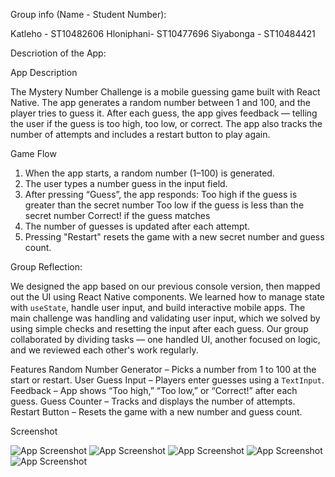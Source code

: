 Group info (Name - Student Number):

Katleho - ST10482606
Hloniphani- ST10477696
Siyabonga - ST10484421


Descriotion of the App:

App Description

The Mystery Number Challenge is a mobile guessing game built with React Native. 
The app generates a random number between 1 and 100, and the player tries to 
guess it. After each guess, the app gives feedback — telling the user if the 
guess is too high, too low, or correct. 
The app also tracks the number of attempts and includes a 
restart button to play again.

Game Flow

1. When the app starts, a random number (1–100) is generated.
2. The user types a number guess in the input field.
3. After pressing “Guess”, the app responds:
   Too high if the guess is greater than the secret number
   Too low if the guess is less than the secret number
   Correct! if the guess matches
4. The number of guesses is updated after each attempt.
5. Pressing "Restart" resets the game with a new secret number and guess count.



Group Reflection:

We designed the app based on our previous console version, then mapped out the UI using React Native components.
We learned how to manage state with `useState`, handle user input, and build interactive mobile apps.
The main challenge was handling and validating user input, which we solved by using simple checks and resetting the input after each guess.
Our group collaborated by dividing tasks — one handled UI, another focused on logic, and we reviewed each other's work regularly.

Features
Random Number Generator – Picks a number from 1 to 100 at the start or restart.
User Guess Input – Players enter guesses using a `TextInput`.
Feedback – App shows “Too high,” “Too low,” or “Correct!” after each guess.
Guess Counter – Tracks and displays the number of attempts.
Restart Button – Resets the game with a new number and guess count.

Screenshot

![App Screenshot]([screenshot.png](https://github.com/ST10477696-Hloniphani/GuessNumber/blob/092d14c005928d76036043bba678cb4303268702/1.jpeg))
![App Screenshot]([screenshot.png](https://github.com/ST10477696-Hloniphani/GuessNumber/blob/092d14c005928d76036043bba678cb4303268702/2.jpeg))
![App Screenshot]([screenshot.png](https://github.com/ST10477696-Hloniphani/GuessNumber/blob/092d14c005928d76036043bba678cb4303268702/3.jpeg))
![App Screenshot]([screenshot.png](https://github.com/ST10477696-Hloniphani/GuessNumber/blob/092d14c005928d76036043bba678cb4303268702/4.jpeg))
![App Screenshot]([screenshot.png](https://github.com/ST10477696-Hloniphani/GuessNumber/blob/092d14c005928d76036043bba678cb4303268702/5.jpeg))


